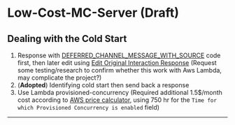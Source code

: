 # Low-Cost-MC-Server (Draft)

## Dealing with the Cold Start
1. Response with [
DEFERRED_CHANNEL_MESSAGE_WITH_SOURCE](https://discord.com/developers/docs/interactions/receiving-and-responding#interaction-response-object-interaction-callback-type) code first, then later edit using [Edit Original Interaction Response](https://discord.com/developers/docs/interactions/receiving-and-responding#edit-original-interaction-response)
(Request some testing/research to confirm whether this work with Aws Lambda, may complicate the project?)
2. (**Adopted**) Identifying cold start then send back a response 
3. Use Lambda provisioned-concurrency (Required additional 1.5$/month cost according to [AWS price calculator](https://calculator.aws/#/createCalculator/Lambda), using 750 hr for the ```Time for which Provisioned Concurrency is enabled``` field)

****
